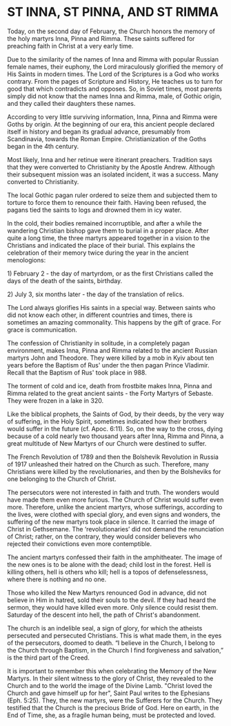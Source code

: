# ST INNA, ST PINNA, AND ST RIMMA

Today, on the second day of February, the Church honors the memory of the holy martyrs Inna, Pinna and Rimma. These saints suffered for preaching faith in Christ at a very early time.

Due to the similarity of the names of Inna and Rimma with popular Russian female names, their euphony, the Lord miraculously glorified the memory of His Saints in modern times. The Lord of the Scriptures is a God who works contrary. From the pages of Scripture and History, He teaches us to turn for good that which contradicts and opposes. So, in Soviet times, most parents simply did not know that the names Inna and Rimma, male, of Gothic origin, and they called their daughters these names.

According to very little surviving information, Inna, Pinna and Rimma were Goths by origin. At the beginning of our era, this ancient people declared itself in history and began its gradual advance, presumably from Scandinavia, towards the Roman Empire. Christianization of the Goths began in the 4th century.

Most likely, Inna and her retinue were itinerant preachers. Tradition says that they were converted to Christianity by the Apostle Andrew. Although their subsequent mission was an isolated incident, it was a success. Many converted to Christianity.

The local Gothic pagan ruler ordered to seize them and subjected them to torture to force them to renounce their faith. Having been refused, the pagans tied the saints to logs and drowned them in icy water.

In the cold, their bodies remained incorruptible, and after a while the wandering Christian bishop gave them to burial in a proper place. After quite a long time, the three martyrs appeared together in a vision to the Christians and indicated the place of their burial. This explains the celebration of their memory twice during the year in the ancient menologions:

1\) February 2 - the day of martyrdom, or as the first Christians called the days of the death of the saints, birthday.

2\) July 3, six months later - the day of the translation of relics.

The Lord always glorifies His saints in a special way. Between saints who did not know each other, in different countries and times, there is sometimes an amazing commonality. This happens by the gift of grace. For grace is communication.

The confession of Christianity in solitude, in a completely pagan environment, makes Inna, Pinna and Rimma related to the ancient Russian martyrs John and Theodore. They were killed by a mob in Kyiv about ten years before the Baptism of Rus' under the then pagan Prince Vladimir. Recall that the Baptism of Rus' took place in 988.

The torment of cold and ice, death from frostbite makes Inna, Pinna and Rimma related to the great ancient saints - the Forty Martyrs of Sebaste. They were frozen in a lake in 320.

Like the biblical prophets, the Saints of God, by their deeds, by the very way of suffering, in the Holy Spirit, sometimes indicated how their brothers would suffer in the future (cf. Apoc. 6:11). So, on the way to the cross, dying because of a cold nearly two thousand years after Inna, Rimma and Pinna, a great multitude of New Martyrs of our Church were destined to suffer.

The French Revolution of 1789 and then the Bolshevik Revolution in Russia of 1917 unleashed their hatred on the Church as such. Therefore, many Christians were killed by the revolutionaries, and then by the Bolsheviks for one belonging to the Church of Christ.

The persecutors were not interested in faith and truth. The wonders would have made them even more furious. The Church of Christ would suffer even more. Therefore, unlike the ancient martyrs, whose sufferings, according to the lives, were clothed with special glory, and even signs and wonders, the suffering of the new martyrs took place in silence. It carried the image of Christ in Gethsemane. The ‘revolutionaries’ did not demand the renunciation of Christ; rather, on the contrary, they would consider believers who rejected their convictions even more contemptible.

The ancient martyrs confessed their faith in the amphitheater. The image of the new ones is to be alone with the dead; child lost in the forest. Hell is killing others, hell is others who kill; hell is a topos of defenselessness, where there is nothing and no one.

Those who killed the New Martyrs renounced God in advance, did not believe in Him in hatred, sold their souls to the devil. If they had heard the sermon, they would have killed even more. Only silence could resist them. Saturday of the descent into hell, the path of Christ's abandonment.

The church is an indelible seal, a sign of glory, for which the atheists persecuted and persecuted Christians. This is what made them, in the eyes of the persecutors, doomed to death. “I believe in the Church, I belong to the Church through Baptism, in the Church I find forgiveness and salvation,” is the third part of the Creed.

It is important to remember this when celebrating the Memory of the New Martyrs. In their silent witness to the glory of Christ, they revealed to the Church and to the world the image of the Divine Lamb. "Christ loved the Church and gave himself up for her", Saint Paul writes to the Ephesians (Eph. 5:25). They, the new martyrs, were the Sufferers for the Church. They testified that the Church is the precious Bride of God. Here on earth, in the End of Time, she, as a fragile human being, must be protected and loved.
